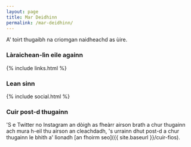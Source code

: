 ```yaml
---
layout: page
title: Mar Deidhinn
permalink: /mar-deidhinn/
---
```


A' toirt thugaibh na criomgan naidheachd as ùire.

### Làraichean-lìn eile againn

{% include links.html %}

### Lean sinn

{% include social.html %}

### Cuir post-d thugainn

'S e Twitter no Instagram an dòigh as fheàrr airson brath a chur thugainn ach mura h-eil thu airson an cleachdadh, 's urrainn dhut post-d a chur thugainn le bhith a' lìonadh [an fhoirm seo]({{ site.baseurl }}/cuir-fios).
